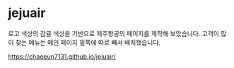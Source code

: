 # jejuair
로고 색상의 감귤 색상을 기반으로 제주항공의 페이지를 제작해 보았습니다.
고객이 많이 찾는 메뉴는 메인 페이지 밑쪽에 따로 빼서 배치했습니다.

 https://chaeeun7131.github.io/jejuair/
